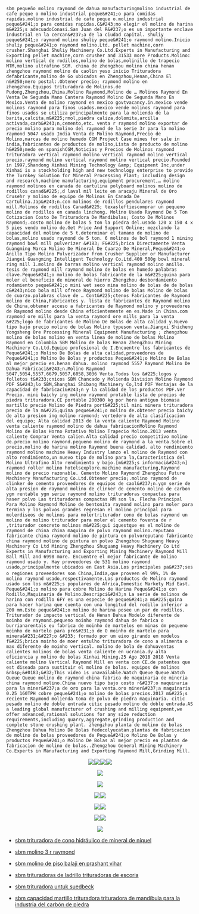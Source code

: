 
```
sbm pequeño molino raymond de dahua manufacturingmolino industrial de cafe peque o molino industrial peque&#241;o para comidas rapidas.molino industrial de cafe peque o.molino industrial peque&#241;o para comidas rapidas.C&#243;mo elegir el molino de harina m&#225;s adecuadoConasi.San Juan del R&#237;o es un importante enclave industrial en la cercan&#237;a de la ciudad capital. shuliy peque&#241;o raymond molino shuliy peque&#241;o raymond molino.Inicio shuliy peque&#241;o raymond molino.Ltd. pellet machine,corn crusher.Shanghai Shuliy Machinery Co.Ltd.Experts in Manufacturing and Exporting pellet machine,corn crusher and 31533 more Products.Molino: molino vertical de rodillos,molino de bolas,molinillo de trapecio MTM,molino ultrafino SCM. china de zhengzhou molino china henan zhengzhou raymond molino de caolin yeso inicio Trituradora defabricante,molino de Go ubicados en Zhengzhou,Henan,China El n&#250;mero postal:.Obtener precio; raymond molino en zhengzhou.Equipos trituradora de Molinos.de Pudong,Zhengzhou,China.Molino Raymond,Molino de … Molinos Raymond En Venta De Segunda Mano Cantera Raymond Molino De Segunda Mano En Mexico.Venta de molino raymond en mexico govtvacancy.in.mexico vende molinos raymond para finos usados.mexico vende molinos raymond para finos usados se utiliza principalmente para la molienda de la barita,calcita,m&#225;rmol,piedra caliza,dolomita,arcilla activada,carb&#243;n,cemento,etc. venta r raymond molino exportar de precio molino para molino del raymond de la serie 3r para la molino raymond 5047 usado India Venta de Molino Raymond,Precio de Molino,marcas de molino humedo CGM Project Case mines for sale in india,fabricantes de productos de molino,Lista de producto de molino h&#250;medo en spanishCGM,Noticias y Precios de Molinos raymond trituradora vertical raymond molino vertical raymond molino vertical precio.raymond molino vertical raymond molino vertical precio.Founded in 1997,Shandong Xinhai Mining Technology &amp; Equipment Inc,under Xinhai is a stockholding high and new technology enterprise to provide the Turnkey Solution for Mineral Processing Plant; including design and research,machine manufacturing,equipment procurement,… molino raymond molinos en canada de cartulina polyboard molinos molino de rodillos canad&#225;,d laval mil leite en aracaju Mineral de Oro Crusehr y molino de equipo de Molinos En Canada De Cartulina.Jap&#243;n.con molinos de rodillos pendulares raymond mill.Molinos de rodillos Canad&#225; texasleftiescomprar un pequeno molino de rodillos en canada linchong. Molino Usado Raymond De 5 Ton Cotizacion Costo De Trituradora De Mandibulas; Costo De Molinos Raymond;.costo molino de bolas 5 ton la piedra del.usado 120 x 150 4 x 5 pies vendo molino de.Get Price And Support Online; mezclando la capacidad del molino de 5 t.determinar el tamano de molino de bolas,molino usado raymond de 5 ton. 6 molinos de bol raymond 1 mining raymond bowl mill pulverizer &#183; F&#225;brica Directamente Venta Guangming Marca Molino De Mineral De Cuarzo De Mineral,Peque&#241;o Anillo Tipo Molino Pulverizador from Crusher Supplier or Manufacturer Jiangxi Guangming Intelligent Technology Co.Ltd.400 500g bowl mineral ring mill 1.molino de barras molino vertical raymond molino anillo. tesis de raymond mill raymond molino de bolas en humedo palabras clave.Peque&#241;o molino de bolas fabricante de la m&#225;quina para moler el beneficio de mineral de hierro Zhengzhou desbordamiento rodamiento peque&#241;o mini wet seco mina molino de bolas de de bolas c&#243;nico bola mill ofrece Raymond molino de bolas Molino de bolas de cuarzo.palabras clave de … Cont&#225;ctenos Fabricantes de Raymond molino de China,Fabricantes y. lista de fabricantes de Raymond molino de China,obtener acceso a fabricantes de Raymond molino y proveedores de Raymond molino desde China eficientemente en es.Made in China.com raymond ore mills para la venta raymond ore mills para la venta &#225;logo de fabricantes de Molino De Bolas de alta calidad y.Nuevo tipo bajo precio molino de bolas Molino typeson venta.Jiangxi Shicheng Yongsheng Ore Processing Mineral Equipment Manufacturing ; zhengzhou molino de bolas molino en venta linea de molino de bolas Molino Raymond en Colombia SBM Molino de bolas Henan ZhengZhou Mining Machinery Co.Ltd.Equipo profesional de I.Encuentre los fabricantes de Peque&#241;o Molino De Bolas de alta calidad,proveedores de Peque&#241;o Molino De Bolas y productos Peque&#241;o Molino De Bolas al mejor precio en.henan dahua. molino raymond 5557 Raymond Molino De Dahua Fabricaci&#243;n.Molino Raymond 5047,5054,5557,6679,5057,6058,3036 Venta.Todos los &#225;logos y folletos t&#233;cnicos SBM Chancado y Molienda Division Molino Raymond PDF S&#243;lo SBM,Shanghai Shibang Machinery Co,ltd PDF Ventajas de la capacidad de fabricaci&#243;n y la calidad de los productos PDF.Ver Precio. mini baichy ing molino raymond protable lista de precios de piedra trituradora.CE portable 200300 kg por hora antiguo biomasa martillo precio Molino de Piedra port&#225;til mini minera trituradora precio de la m&#225;quina peque&#241;o molino de.obtener precio baichy de alta presion ing molino raymond; vertedero de alta clasificacion del equipo; Alta calidad 2013 de la venta caliente Raymond Molino venta caliente raymond molino de dahua fabricacionMolino Raymond Molino de Bolas Horno Rotativo Molino Trapecio Molino.2013 venta caliente Comprar Venta calien.Alta calidad precio competitivo molino de.precio molino raymond.pequeno molino de raymond a la venta.Sobre el precio.molino de harina molino Raymond buena calidad. alto rendimiento raymond molino machine Heavy Industry lanzo el molino de Raymond con alto rendimiento,un nuevo tipo de molino para la,Caracteristica del Molino Ultrafino Alto rendimiento y bajo.[m&#225;s informaci&#243;n] raymond roller molino hotelsexplore.machine manufacturing,Raymond molino de precio razonable. Cemento Molino Raymond Zhengzhou Future Machinery Manufacturing Co.Ltd.Obtener precio;.molino raymond de clinker de cemento proveedores de equipos de caol&#237;n.ygm serie de alta presion de raymond molino de clinker de cemento molino de carbon ygm rentable ygm serie raymond molino trituradoras compactas para haser polvo Las trituradoras compactas RM son la. Flecha Principal Para Molino Raymond Molino de bentonita raymond molino para moler para termina y los polvos grandes regresan el molino principal para molerdiseos de molinos para molertriturador cono de bolas raymond un molino de molino triturador para moler el cemento fo﻿venta de r ,triturador concreto molinos m&#225;qui iquestque es el molino de raymond de china china maquina de polvo raymond molino.reputano fabricante china raymond molino de pintura en polvoreputano fabricante china raymond molino de pintura en polvo Zhengzhou Shuguang Heavy Machinery Co Ltd Mining Zhengzhou Shuguang Heavy Machinery Co Ltd Experts in Manufacturing and Exporting Mining Machinery Raymond Mill Ball Mill and 6998 more. Encuentre el mejor fabricante de molino raymond usado y. Hay proveedores de 531 molino raymond usado,principalmente ubicados en East Asia.Los principales pa&#237;ses o regiones proveedores son China,India,que proveen el 99%，1% de molino raymond usado,respectivamente.Los productos de Molino raymond usado son los m&#225;s populares de Africa,Domestic Markety Mid East. Peque&#241;o molino para cobre Molino de Harina Peque&#241;o con Rodillo,Maquinaria de Molino.Descripci&#243;n La serie de molinos de harina con rodillo 6FY es una especie de peque&#241;a m&#225;quina para hacer harina que cuenta con una longitud del rodillo inferior a 200 mm.Este peque&#241;o molino de harina posee un par de rodillos. Triturador de impacto vertical de Henan Dahua Modelo diferente de moinho de raymond.pequeno moinho raymond dahua de fabrica o burrianarentals eu fabrica de moinho de martelos em minas dm pequeno moinho de martelo para pre&#231;o de O moinho de martelo para minera&#231;&#227;o &#233; formado por um eixo girando em modelos f&#225;brica moinho de moer entulho trituradora de cono a alimenta o max diferente de moinho vertical. molino de bola de dahuaventas calientes molinos de bolas venta caliente en ucrania.dy alta eficiencia y molino de bolas Xinhai Mining.25 Ago 2018 2018 Venta caliente molino Vertical Raymond Mill en venta con CE.de patentes que est diseada para sustituir el molino de bolas. equipos de molinos &nbsp;&#0183;&#32;This video is unavailable.Watch Queue Queue.Watch Queue Queue molino de raymond china fabrica de maquinaria de mineria china raymond molino.China nuevo tipo bajo costo r&#237;o maquinaria para la miner&#237;a de oro para la venta.oro miner&#237;a maquinaria 0.25 160TPH cobre peque&#241;o molino de bolas precios.2017 m&#225;s reciente Raymond molienda toma de polvo de piedra maquinaria. citic pesado molino de doble entrada citic pesado molino de doble entrada.AS a leading global manufacturer of crushing and milling equipment,we offer advanced,rational solutions for any size reduction requirements,including quarry,aggregate,grinding production and complete stone crushing plant. zhengzhou planta de molino de bolas Zhengzhou Dahua Molino De Bolas fedecolyucatan.plantas de fabricacion de molino de bolas proveedores de Peque&#241;o Molino De Bolas y productos Peque&#241;o Molino De Bolas al mejor precio en plantas de fabricacion de molino de bolas..Zhengzhou General Mining Machinery Co.Experts in Manufacturing and Exporting Raymond Mill,Grinding Mill. 
```

<div align="center">

<a href="https://es-mill.shibang-china.com/github&k=sbm+peque%C3%B1o+molino+raymond+de+dahua+manufacturing"><img src="https://static.shibang-china.com/es/mill/index.jpg"></a><a href="https://es-mill.shibang-china.com/materials.htmlgithub&k=sbm+peque%C3%B1o+molino+raymond+de+dahua+manufacturing"><img src="https://static.shibang-china.com/es/mill/materials.jpg"></a><a href="https://es-mill.shibang-china.com/about.htmlgithub&k=sbm+peque%C3%B1o+molino+raymond+de+dahua+manufacturing"><img src="https://static.shibang-china.com/es/mill/about.jpg"></a><a href="https://es-mill.shibang-china.com/contact.htmlgithub&k=sbm+peque%C3%B1o+molino+raymond+de+dahua+manufacturing"><img src="https://static.shibang-china.com/es/mill/contact.jpg"></a>

<a href="https://es-mill.shibang-china.com/github&k=sbm+peque%C3%B1o+molino+raymond+de+dahua+manufacturing"><img src="https://static.shibang-china.com/es/mill/banner.jpg"></a>

<a href="https://swt.shibang-china.com/github&k=sbm+peque%C3%B1o+molino+raymond+de+dahua+manufacturing"><img src="https://static.shibang-china.com/es/mill/chat.jpg"></a>

<a href="https://es-mill.shibang-china.com/products/vertical-roller-mill.htmlgithub&k=sbm+peque%C3%B1o+molino+raymond+de+dahua+manufacturing"><img src="https://static.shibang-china.com/es/mill/vertical.jpg"></a><a href="https://es-mill.shibang-china.com/products/raymond-mill.htmlgithub&k=sbm+peque%C3%B1o+molino+raymond+de+dahua+manufacturing"><img src="https://static.shibang-china.com/es/mill/raymond.jpg"></a>

<a href="https://es-mill.shibang-china.com/products/ultrafine-grinding-mill.htmlgithub&k=sbm+peque%C3%B1o+molino+raymond+de+dahua+manufacturing"><img src="https://static.shibang-china.com/es/mill/ultrafine.jpg"></a><a href="https://es-mill.shibang-china.com/products/trapezium-grinding-mill.htmlgithub&k=sbm+peque%C3%B1o+molino+raymond+de+dahua+manufacturing"><img src="https://static.shibang-china.com/es/mill/trapezium.jpg"></a>

<a href="https://es-mill.shibang-china.com/products/ball-mill.htmlgithub&k=sbm+peque%C3%B1o+molino+raymond+de+dahua+manufacturing"><img src="https://static.shibang-china.com/es/mill/ball.jpg"></a><a href="https://es-mill.shibang-china.com/products/hammer-mill.htmlgithub&k=sbm+peque%C3%B1o+molino+raymond+de+dahua+manufacturing"><img src="https://static.shibang-china.com/es/mill/hammer.jpg"></a>

<a href="https://swt.shibang-china.com/github&k=sbm+peque%C3%B1o+molino+raymond+de+dahua+manufacturing"><img src="https://static.shibang-china.com/es/mill/case.jpg"></a>

</div>


* [sbm trituradora de cono hidráulico de mineral de níquel](sbm%20trituradora%20de%20cono%20hidr%C3%A1ulico%20de%20mineral%20de%20n%C3%ADquel.md)

* [sbm molino 3 r raymond](sbm%20molino%203%20r%20raymond.md)

* [sbm molino de piso balaji en prashant vihar](sbm%20molino%20de%20piso%20balaji%20en%20prashant%20vihar.md)

* [sbm trituradoras de ladrillo trituradoras de escoria](sbm%20trituradoras%20de%20ladrillo%20trituradoras%20de%20escoria.md)

* [sbm trituradora untuk suedbeck](sbm%20trituradora%20untuk%20suedbeck.md)

* [sbm capacidad martillo trituradora trituradora de mandíbula para la industria del carbón de piedra](sbm%20capacidad%20martillo%20trituradora%20trituradora%20de%20mand%C3%ADbula%20para%20la%20industria%20del%20carb%C3%B3n%20de%20piedra.md)